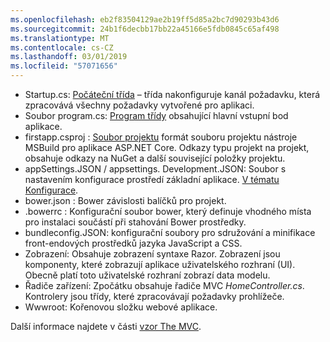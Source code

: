 ```yaml
---
ms.openlocfilehash: eb2f83504129ae2b19ff5d85a2bc7d90293b43d6
ms.sourcegitcommit: 24b1f6decbb17bb22a45166e5fdb0845c65af498
ms.translationtype: MT
ms.contentlocale: cs-CZ
ms.lasthandoff: 03/01/2019
ms.locfileid: "57071656"
---
```

* Startup.cs: [Počáteční třída](xref:fundamentals/startup) – třída nakonfiguruje kanál požadavku, která zpracovává všechny požadavky vytvořené pro aplikaci.
* Soubor program.cs: [Program třídy](xref:fundamentals/index) obsahující hlavní vstupní bod aplikace.
* firstapp.csproj : [Soubor projektu](/dotnet/articles/core/preview3/tools/csproj) formát souboru projektu nástroje MSBuild pro aplikace ASP.NET Core. Odkazy typu projekt na projekt, obsahuje odkazy na NuGet a další související položky projektu.
* appSettings.JSON / appsettings. Development.JSON: Soubor s nastavením konfigurace prostředí základní aplikace. [V tématu Konfigurace](xref:fundamentals/configuration/index).
* bower.json : Bower závislosti balíčků pro projekt.
* .bowerrc : Konfigurační soubor bower, který definuje vhodného místa pro instalaci součástí při stahování Bower prostředky.
* bundleconfig.JSON: konfigurační soubory pro sdružování a minifikace front-endových prostředků jazyka JavaScript a CSS.
* Zobrazení: Obsahuje zobrazení syntaxe Razor. Zobrazení jsou komponenty, které zobrazují aplikace uživatelského rozhraní (UI). Obecně platí toto uživatelské rozhraní zobrazí data modelu.
* Řadiče zařízení: Zpočátku obsahuje řadiče MVC *HomeController.cs*. Kontrolery jsou třídy, které zpracovávají požadavky prohlížeče.
* Wwwroot: Kořenovou složku webové aplikace.

Další informace najdete v části [vzor The MVC](xref:mvc/overview).

